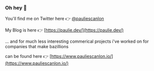 ### Oh hey 👋

You'll find me on Twitter here 👉 [@pauliescanlon](https://twitter.com/PaulieScanlon)

My Blog is here 👉 [https://paulie.dev/](https://paulie.dev/)

... and for much less interesting commerical projects i've worked on for companies that make bazillions

can be found here 👉 [https://www.pauliescanlon.io/](https://www.pauliescanlon.io/)
